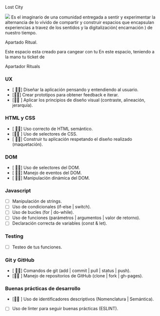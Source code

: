
Lost City 

<img src="logo_rituals.png">
Es el imaginario de una comunidad entregada a sentir y experimentar la alternancia de lo vívido  de compartir y construir espacios que encapsulan experiencias a travez de los sentidos y la digitalización( encarnación ) de nuestro tiempo. 

Apartado Ritual. 


Este espacio esta creado para cangear con tu
En este espacio, teniendo a la mano tu ticket de 

Apartador Rituals 











### UX

- [ &#128076;&#127999;] Diseñar la aplicación pensando y entendiendo al usuario.
- [&#128076;&#127999;] Crear prototipos para obtener feedback e iterar.
- [&#128076;&#127999; ] Aplicar los principios de diseño visual (contraste, alineación, jerarquía).

### HTML y CSS

- [ &#128076;&#127999;] Uso correcto de HTML semántico.
- [&#128076;&#127999; ] Uso de selectores de CSS.
- [ &#128076;&#127999;] Construir tu aplicación respetando el diseño realizado (maquetación).

### DOM

- [ &#128076;&#127999;] Uso de selectores del DOM.
- [ &#128076;&#127999;] Manejo de eventos del DOM.
- [ &#128076;&#127999;] Manipulación dinámica del DOM.

### Javascript

- [ ] Manipulación de strings.
- [ ] Uso de condicionales (if-else | switch).
- [ ] Uso de bucles (for | do-while).    
- [ ] Uso de funciones (parámetros | argumentos | valor de retorno).
- [ ] Declaración correcta de variables (const & let).

### Testing
- [ ] Testeo de tus funciones.

### Git y GitHub
- [ &#128076;&#127999;] Comandos de git (add | commit | pull | status | push).
- [&#128076;&#127999; ] Manejo de repositorios de GitHub (clone | fork | gh-pages).

### Buenas prácticas de desarrollo
- [&#128076;&#127999; ] Uso de identificadores descriptivos (Nomenclatura | Semántica).
- [ ] Uso de linter para seguir buenas prácticas (ESLINT).


#